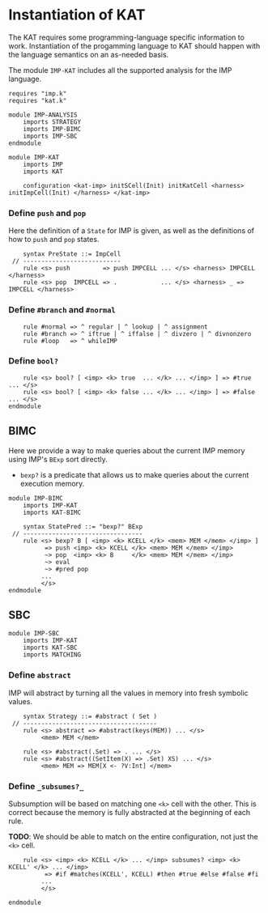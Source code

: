 Instantiation of KAT
====================

The KAT requires some programming-language specific information to work.
Instantiation of the progamming language to KAT should happen with the language semantics on an as-needed basis.

The module `IMP-KAT` includes all the supported analysis for the IMP language.

```k
requires "imp.k"
requires "kat.k"

module IMP-ANALYSIS
    imports STRATEGY
    imports IMP-BIMC
    imports IMP-SBC
endmodule

module IMP-KAT
    imports IMP
    imports KAT

    configuration <kat-imp> initSCell(Init) initKatCell <harness> initImpCell(Init) </harness> </kat-imp>
```

### Define `push` and `pop`

Here the definition of a `State` for IMP is given, as well as the definitions of how to `push` and `pop` states.

```k
    syntax PreState ::= ImpCell
 // ---------------------------
    rule <s> push         => push IMPCELL ... </s> <harness> IMPCELL </harness>
    rule <s> pop  IMPCELL => .            ... </s> <harness> _ => IMPCELL </harness>
```

### Define `#branch` and `#normal`

```k
    rule #normal => ^ regular | ^ lookup | ^ assignment
    rule #branch => ^ iftrue | ^ iffalse | ^ divzero | ^ divnonzero
    rule #loop   => ^ whileIMP
```

### Define `bool?`

```k
    rule <s> bool? [ <imp> <k> true  ... </k> ... </imp> ] => #true  ... </s>
    rule <s> bool? [ <imp> <k> false ... </k> ... </imp> ] => #false ... </s>
endmodule
```

BIMC
----

Here we provide a way to make queries about the current IMP memory using IMP's `BExp` sort directly.

-   `bexp?` is a predicate that allows us to make queries about the current execution memory.

```k
module IMP-BIMC
    imports IMP-KAT
    imports KAT-BIMC

    syntax StatePred ::= "bexp?" BExp
 // ---------------------------------
    rule <s> bexp? B [ <imp> <k> KCELL </k> <mem> MEM </mem> </imp> ]
          => push <imp> <k> KCELL </k> <mem> MEM </mem> </imp>
          ~> pop  <imp> <k> B     </k> <mem> MEM </mem> </imp>
          ~> eval
          ~> #pred pop
         ...
         </s>
endmodule
```

SBC
---

```k
module IMP-SBC
    imports IMP-KAT
    imports KAT-SBC
    imports MATCHING
```

### Define `abstract`

IMP will abstract by turning all the values in memory into fresh symbolic values.

```k
    syntax Strategy ::= #abstract ( Set )
 // -------------------------------------
    rule <s> abstract => #abstract(keys(MEM)) ... </s>
         <mem> MEM </mem>

    rule <s> #abstract(.Set) => . ... </s>
    rule <s> #abstract((SetItem(X) => .Set) XS) ... </s>
         <mem> MEM => MEM[X <- ?V:Int] </mem>
```

### Define `_subsumes?_`

Subsumption will be based on matching one `<k>` cell with the other.
This is correct because the memory is fully abstracted at the beginning of each rule.

**TODO**: We should be able to match on the entire configuration, not just the `<k>` cell.

```k
    rule <s> <imp> <k> KCELL </k> ... </imp> subsumes? <imp> <k> KCELL' </k> ... </imp>
          => #if #matches(KCELL', KCELL) #then #true #else #false #fi
         ...
         </s>
```

```k
endmodule
```
